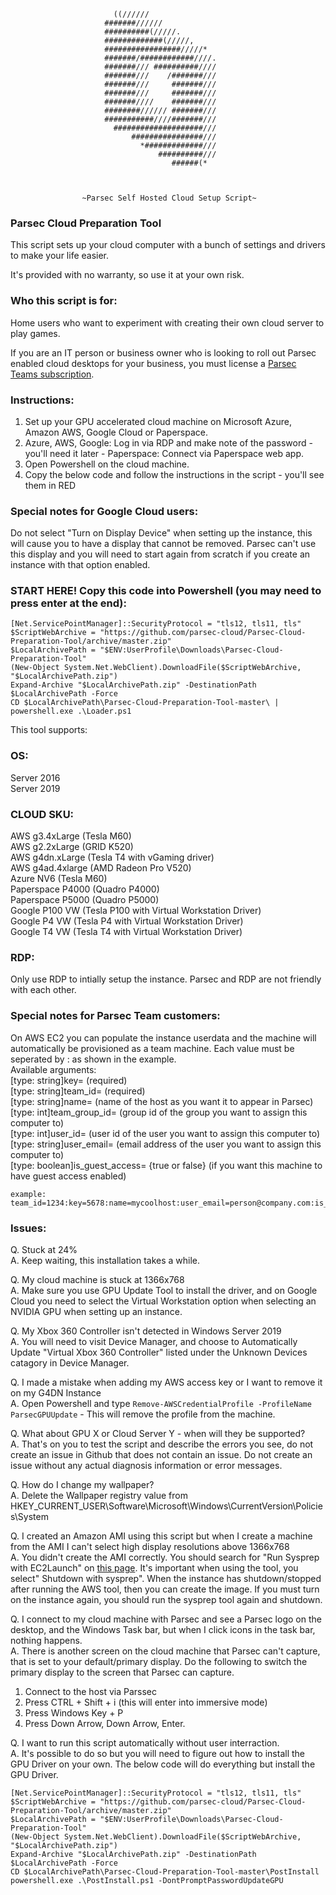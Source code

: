                            ((//////                                
                         #######//////                             
                         ##########(/////.                         
                         #############(/////,                      
                         #################/////*                   
                         #######/############////.                 
                         #######/// ##########////                 
                         #######///    /#######///                 
                         #######///     #######///                 
                         #######///     #######///                 
                         #######////    #######///                 
                         ########////// #######///                 
                         ###########////#######///                 
                           ####################///                 
                               ################///                 
                                 *#############///                 
                                     ##########///                 
                                        ######(*                   
                                                           
                           
                                       
                    ~Parsec Self Hosted Cloud Setup Script~


### Parsec Cloud Preparation Tool
This script sets up your cloud computer with a bunch of settings and drivers
to make your life easier.  
                    
It's provided with no warranty, so use it at your own risk.

### Who this script is for:
Home users who want to experiment with creating their own cloud server to play games.  

If you are an IT person or business owner who is looking to roll out Parsec enabled cloud desktops for your business, you must license a [Parsec Teams subscription](https://parsec.app/teams/).

### Instructions:                    
1. Set up your GPU accelerated cloud machine on Microsoft Azure, Amazon AWS, Google Cloud or Paperspace.  
2. Azure, AWS, Google: Log in via RDP and make note of the password - you'll need it later - Paperspace: Connect via Paperspace web app.
3. Open Powershell on the cloud machine.
4. Copy the below code and follow the instructions in the script - you'll see them in RED

### Special notes for Google Cloud users:
Do not select "Turn on Display Device" when setting up the instance, this will cause you to have a display that cannot be removed. Parsec can't use this display and you will need to start again from scratch if you create an instance with that option enabled.

### START HERE! Copy this code into Powershell (you may need to press enter at the end):
```
[Net.ServicePointManager]::SecurityProtocol = "tls12, tls11, tls" 
$ScriptWebArchive = "https://github.com/parsec-cloud/Parsec-Cloud-Preparation-Tool/archive/master.zip"  
$LocalArchivePath = "$ENV:UserProfile\Downloads\Parsec-Cloud-Preparation-Tool"  
(New-Object System.Net.WebClient).DownloadFile($ScriptWebArchive, "$LocalArchivePath.zip")  
Expand-Archive "$LocalArchivePath.zip" -DestinationPath $LocalArchivePath -Force  
CD $LocalArchivePath\Parsec-Cloud-Preparation-Tool-master\ | powershell.exe .\Loader.ps1  
```

This tool supports:

### OS:
Server 2016  
Server 2019
                    
### CLOUD SKU:
AWS g3.4xLarge    (Tesla M60)  
AWS g2.2xLarge    (GRID K520)  
AWS g4dn.xLarge   (Tesla T4 with vGaming driver)  
AWS g4ad.4xlarge  (AMD Radeon Pro V520)  
Azure NV6         (Tesla M60)  
Paperspace P4000  (Quadro P4000)  
Paperspace P5000  (Quadro P5000)  
Google P100 VW    (Tesla P100 with Virtual Workstation Driver)  
Google P4 VW      (Tesla P4 with Virtual Workstation Driver)  
Google T4 VW      (Tesla T4 with Virtual Workstation Driver)  

### RDP:  
Only use RDP to intially setup the instance. Parsec and RDP are not friendly with each other.  

### Special notes for Parsec Team customers:
On AWS EC2 you can populate the instance userdata and the machine will automatically be provisioned as a team machine.  Each value must be seperated by : as shown in the example.  
Available arguments:  
[type: string]key= (required)  
[type: string]team_id= (required)  
[type: string]name=  (name of the host as you want it to appear in Parsec)  
[type: int]team_group_id= (group id of the group you want to assign this computer to)  
[type: int]user_id= (user id of the user you want to assign this computer to)  
[type: string]user_email= (email address of the user you want to assign this computer to)  
[type: boolean]is_guest_access= {true or false} (if you want this machine to have guest access enabled)  

```
example: team_id=1234:key=5678:name=mycoolhost:user_email=person@company.com:is_guest_access=true
```  

### Issues:
Q. Stuck at 24%  
A. Keep waiting, this installation takes a while.

Q. My cloud machine is stuck at 1366x768  
A. Make sure you use GPU Update Tool to install the driver, and on Google Cloud you need to select the Virtual Workstation option when selecting an NVIDIA GPU when setting up an instance.

Q. My Xbox 360 Controller isn't detected in Windows Server 2019  
A. You will need to visit Device Manager, and choose to Automatically Update "Virtual Xbox 360 Controller" listed under the Unknown Devices catagory in Device Manager.

Q. I made a mistake when adding my AWS access key or I want to remove it on my G4DN Instance  
A. Open Powershell and type `Remove-AWSCredentialProfile -ProfileName ParsecGPUUpdate` - This will remove the profile from the machine.

Q. What about GPU X or Cloud Server Y - when will they be supported?  
A. That's on you to test the script and describe the errors you see, do not create an issue in Github that does not contain an issue.  Do not create an issue without any actual diagnosis information or error messages.  

Q. How do I change my wallpaper?  
A. Delete the Wallpaper registry value from HKEY_CURRENT_USER\Software\Microsoft\Windows\CurrentVersion\Policies\System  
  
Q. I created an Amazon AMI using this script but when I create a machine from the AMI I can't select high display resolutions above 1366x768  
A. You didn't create the AMI correctly. You should search for "Run Sysprep with EC2Launch" on [this page](https://docs.aws.amazon.com/AWSEC2/latest/WindowsGuide/Creating_EBSbacked_WinAMI.html).  It's important when using the tool, you select"
Shutdown with sysprep". When the instance has shutdown/stopped after running the AWS tool, then you can create the image. If you must turn on the instance again, you should run the sysprep tool again and shutdown.  

Q. I connect to my cloud machine with Parsec and see a Parsec logo on the desktop, and the Windows Task bar, but when I click icons in the task bar, nothing happens.  
A. There is another screen on the cloud machine that Parsec can't capture, that is set to your default/primary display. Do the following to switch the primary display to the screen that Parsec can capture.  

1. Connect to the host via Parssec
2. Press CTRL + Shift + i (this will enter into immersive mode)
3. Press Windows Key + P
4. Press Down Arrow, Down Arrow, Enter.

Q. I want to run this script automatically without user interraction.  
A. It's possible to do so but you will need to figure out how to install the GPU Driver on your own. The below code will do everything but install the GPU Driver.
```
[Net.ServicePointManager]::SecurityProtocol = "tls12, tls11, tls" 
$ScriptWebArchive = "https://github.com/parsec-cloud/Parsec-Cloud-Preparation-Tool/archive/master.zip"  
$LocalArchivePath = "$ENV:UserProfile\Downloads\Parsec-Cloud-Preparation-Tool"  
(New-Object System.Net.WebClient).DownloadFile($ScriptWebArchive, "$LocalArchivePath.zip")  
Expand-Archive "$LocalArchivePath.zip" -DestinationPath $LocalArchivePath -Force  
CD $LocalArchivePath\Parsec-Cloud-Preparation-Tool-master\PostInstall
powershell.exe .\PostInstall.ps1 -DontPromptPasswordUpdateGPU
```

